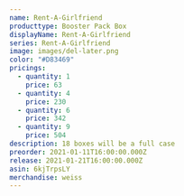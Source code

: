 ```yaml
---
name: Rent-A-Girlfriend
producttype: Booster Pack Box
displayName: Rent-A-Girlfriend
series: Rent-A-Girlfriend
image: images/del-later.png
color: "#D83469"
pricings:
  - quantity: 1
    price: 63
  - quantity: 4
    price: 230
  - quantity: 6
    price: 342
  - quantity: 9
    price: 504
description: 18 boxes will be a full case
preorder: 2021-01-11T16:00:00.000Z
release: 2021-01-21T16:00:00.000Z
asin: 6kjTrpsLY
merchandise: weiss
---
```

